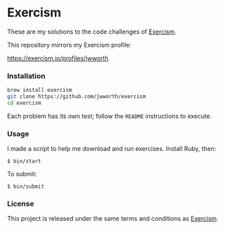 # Exercism

These are my solutions to the code challenges of [Exercism](http://exercism.io).

This repository mirrors my Exercism profile:

https://exercism.io/profiles/jwworth

### Installation

```sh
brew install exercism
git clone https://github.com/jwworth/exercism
cd exercism
```

Each problem has its own test; follow the `README` instructions to execute.

### Usage

I made a script to help me download and run exercises. Install Ruby, then:

```
$ bin/start
```

To submit:

```
$ bin/submit
```

### License

This project is released under the same terms and conditions as
[Exercism](http://exercism.io).
